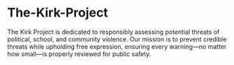 # The-Kirk-Project
The Kirk Project is dedicated to responsibly assessing potential threats of political, school, and community violence. Our mission is to prevent credible threats while upholding free expression, ensuring every warning—no matter how small—is properly reviewed for public safety.
